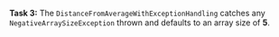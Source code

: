 **Task 3:**  The `DistanceFromAverageWithExceptionHandling` catches any `NegativeArraySizeException` thrown and defaults to an array size of **5**. 
